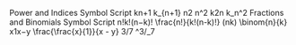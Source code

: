 Power and Indices
Symbol 	Script
kn+1
	k_{n+1}
n2
	n^2
k2n
	k_n^2
Fractions and Binomials
Symbol 	Script
n!k!(n−k)!
	\frac{n!}{k!(n-k)!}
(nk)
	\binom{n}{k}
x1x−y
	\frac{\frac{x}{1}}{x - y}
3/7
	^3/_7
